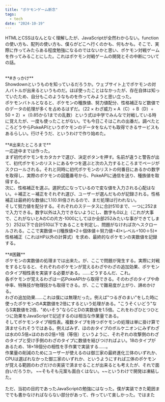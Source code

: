 ```yaml
---
title: "ポケモンゲーム断念"
tags: 
  - tech
date: "2024-10-19"
---
```

HTMLとCSSはなんとなく理解したが、JavaScriptが全然わからない。functionの使い方も、配列の使い方も、僕らがどこへ行くのかも、何もかも。そこで、実際に作ってみたらある程度勉強になるのではないかと思い、ポケモン対戦ゲームを作ってみることにした。これはポケモン対戦ゲームの開発とその中断についての話。<br>
<!--more-->
<br>
**<span class="ff7f7e">#</span>きっかけ**<br>
Showdownというものを知っているだろうか。ウェブサイト上でポケモンの対人バトルが出来るというものだ。ほぼ使ったことはなかったが、存在自体は知っていたため、自分もこのようなものを作ってみようと思い立った。<br>
ポケモンバトルとなると、ポケモンの種族値、努力値配分、性格補正など数値でのデータの処理が多くを占めるはずだ。（22 × わざ威力 × A（C）÷ B（D）÷ 50 + 2）×（0.85から1までの乱数）という式は中学でみんなで対戦している時に覚えたが、一度も使ったことがない。でも今日こそはこれの出番だ。調べたところどうやらPokeAPIというポケモンのデータをなんでも取得できるサービスもあるらしい。行けそうだ、というわけで作り始めた。<br>
<br>
**<span class="ff7f7e">#</span>出来たところまで**<br>
一応途中までは作った。<br>
まず初代ポケモンをカタカナで選び、決定ボタンを押す。名前が違うと警告が出て、初代ポケモンのリストにあるやつを選ぶと次の入力するところまでページがスクロールされる。それと同時に初代ポケモンのリストの何番目にあるかの数字を取得し、実際のポケモンの図鑑番号から、PokeAPIに通信を送り、種族値を取得する。<br>
次に、性格補正を選ぶ。選択式になっているので変な値を入力される心配はない。＋補正と－補正をそれぞれ選び、ユーザーが選んだものが記録される。性格補正は最終的な数値に1.1(0.9)倍されるので、まだ処理は行われない。<br>
そして努力値を配分する。それぞれのステータスに合計510まで、一つに252まで入力できる。数字以外は入力できないようにし、数字も0以上（これが大事で、これがないとAのCの片方-1000にしてほか全部252みたいな事ができてしまう）252以下で合計510以下であることを判定し、問題がなければ次へスクロールされる。ここで実数値＝{(種族値×2＋個体値＋努力値÷4)×レベル÷100＋5}×性格補正（これはHP以外の計算式）を求め、最終的なポケモンの実数値を記録する。<br>
<br>
**<span class="ff7f7e">#</span>困難**<br>
ポケモンの実数値の処理までは出来た。が、ここで問題が発生する。実際に対戦をするとなると、それぞれのポケモンが覚えるわざやわざの追加効果、ポケモンのタイプ相性表を実装する必要がある。……どうするんだ、これ。<br>
各ポケモンが覚えるわざは一応PokeAPIから取得できる。そのわざのタイプや命中率、特殊技が物理技かも取得できる。が、ここで難易度が上がり、諦めかける。<br>
わざの追加効果……これは僕には無理だった。例えば"つるぎのまい"をした時に使ったポケモンのA実数値を2倍にするという処理がある。"こうそくいどう"ならS実数値を2倍、"めいそう"ならCとDの実数値を1.5倍。これをわざひとつひとつに効果をJavaScriptで記述するのは相当な作業量である。<br>
そしてポケモンタイプ相性表。複数タイプを持つポケモンの処理は単に掛け算で済ませられそうではある。例えばみず、ほのおタイプのボルケニオンにみずわざは水の0.5倍×ほのおの2倍=1倍（等倍）というように、それぞれの攻撃側のわざのタイプと受け手側のわざのタイプに数値を結びつければよい。18のタイプがあるため、18×18個分の相性を手作業で実装する……。<br>
作業量の削減のためにユーザーが使えるのは御三家の最終進化三体のいずれか、CPUは選ばれなかった御三家のいずれか、というようにすれば三体のポケモンが覚える範囲のわざだけの実装で済ませることが出来るとも考えたが、それで面白いだろうか。 ~~そもそも元案も面白くはない。~~というわけで開発は凍結した。<br><br>
ただ、当初の目的であったJavaScriptの勉強にはなった。僕が実装できた範囲まででも書かなければならない部分があって、作っていて楽しかった。ではまた
